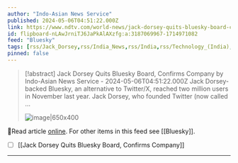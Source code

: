 ```yaml
---
author: "Indo-Asian News Service"
published: 2024-05-06T04:51:22.000Z
link: https://www.ndtv.com/world-news/jack-dorsey-quits-bluesky-board-confirms-company-5598224
id: flipboard-nLAwJrniTJ6JaPkAlAXzfg:a:3187069967-1714971082
feed: "Bluesky"
tags: [rss/Jack_Dorsey,rss/India_News,rss/India,rss/Technology_(India),rss/Bluesky]
pinned: false
---
```

> [!abstract] Jack Dorsey Quits Bluesky Board, Confirms Company by Indo-Asian News Service - 2024-05-06T04:51:22.000Z
> Jack Dorsey-backed Bluesky, an alternative to Twitter/X, reached two million users in November last year. Jack Dorsey, who founded Twitter (now called …
>
> ![image|650x400](https://c.ndtvimg.com/2021-12/24n3cb38_jack-dorsey_625x300_22_December_21.jpg)

🔗Read article [online](https://www.ndtv.com/world-news/jack-dorsey-quits-bluesky-board-confirms-company-5598224). For other items in this feed see [[Bluesky]].

- [ ] [[Jack Dorsey Quits Bluesky Board, Confirms Company]]
- - -

